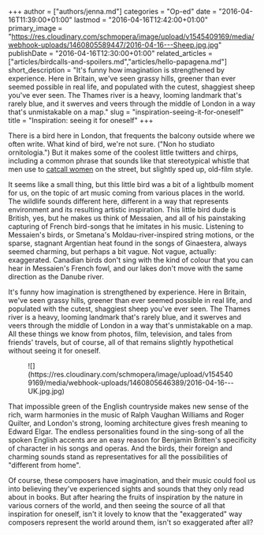 +++
author = ["authors/jenna.md"]
categories = "Op-ed"
date = "2016-04-16T11:39:00+01:00"
lastmod = "2016-04-16T12:42:00+01:00"
primary_image = "https://res.cloudinary.com/schmopera/image/upload/v1545409169/media/webhook-uploads/1460805589447/2016-04-16---Sheep.jpg.jpg"
publishDate = "2016-04-16T12:30:00+01:00"
related_articles = ["articles/birdcalls-and-spoilers.md","articles/hello-papagena.md"]
short_description = "It&#039;s funny how imagination is strengthened by experience. Here in Britain, we&#039;ve seen grassy hills, greener than ever seemed possible in real life, and populated with the cutest, shaggiest sheep you&#039;ve ever seen. The Thames river is a heavy, looming landmark that&#039;s rarely blue, and it swerves and veers through the middle of London in a way that&#039;s unmistakable on a map."
slug = "inspiration-seeing-it-for-oneself"
title = "Inspiration: seeing it for oneself"
+++

There is a bird here in London, that frequents the balcony outside where we often write. What kind of bird, we're not sure. ("Non ho studiato ornitologia.") But it makes some of the coolest little twitters and chirps, including a common phrase that sounds like that stereotypical whistle that men use to [catcall women](https://www.youtube.com/watch?v=Ydx7BsjOAoY) on the street, but slightly sped up, old-film style.

It seems like a small thing, but this little bird was a bit of a lightbulb moment for us, on the topic of art music coming from various places in the world. The wildlife sounds different here, different in a way that represents environment and its resulting artistic inspiration. This little bird dude is British, yes, but he makes us think of Messaien, and all of his painstaking capturing of French bird-songs that he imitates in his music. Listening to Messaien's birds, or Smetana's Moldau-river-inspired string motions, or the sparse, stagnant Argentian heat found in the songs of Ginaestera, always seemed charming, but perhaps a bit vague. Not vague, actually: exaggerated. Canadian birds don't sing with the kind of colour that you can hear in Messaien's French fowl, and our lakes don't move with the same direction as the Danube river.

It's funny how imagination is strengthened by experience. Here in Britain, we've seen grassy hills, greener than ever seemed possible in real life, and populated with the cutest, shaggiest sheep you've ever seen. The Thames river is a heavy, looming landmark that's rarely blue, and it swerves and veers through the middle of London in a way that's unmistakable on a map. All these things we know from photos, film, television, and tales from friends' travels, but of course, all of that remains slightly hypothetical without seeing it for oneself.

<figure data-type="image">
![](https://res.cloudinary.com/schmopera/image/upload/v1545409169/media/webhook-uploads/1460805646389/2016-04-16---UK.jpg.jpg)
</figure>

That impossible green of the English countryside makes new sense of the rich, warm harmonies in the music of Ralph Vaughan Williams and Roger Quilter, and London's strong, looming architecture gives fresh meaning to Edward Elgar. The endless personalities found in the sing-song of all the spoken English accents are an easy reason for Benjamin Britten's specificity of character in his songs and operas. And the birds, their foreign and charming sounds stand as representatives for all the possibilities of "different from home". 

Of course, these composers have imagination, and their music could fool us into believing they've experienced sights and sounds that they only read about in books. But after hearing the fruits of inspiration by the nature in various corners of the world, and then seeing the source of all that inspiration for oneself, isn't it lovely to know that the "exaggerated" way composers represent the world around them, isn't so exaggerated after all?
